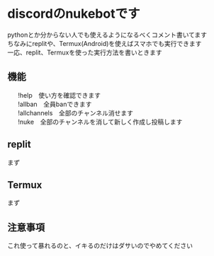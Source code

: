 # discordのnukebotです
pythonとか分からない人でも使えるようになるべくコメント書いてます<br>
ちなみにreplitや、Termux(Android)を使えばスマホでも実行できます<br>
一応、replit、Termuxを使った実行方法を書いときます<br>
<h2>機能</h2>
<ul>
  !help　使い方を確認できます<br>
  !allban　全員banできます<br>
  !allchannels　全部のチャンネル消せます<br>
  !nuke　全部のチャンネルを消して新しく作成し投稿します
</ul>



<h2>replit</h2>
まず

<h2>Termux</h2>
まず

<h2>注意事項</h2>
これ使って暴れるのと、イキるのだけはダサいのでやめてください
